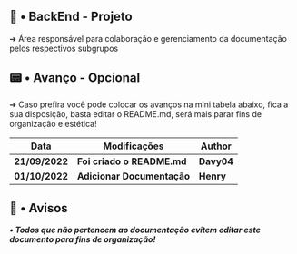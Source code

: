 ## 🧭 • BackEnd - Projeto

➔ Área responsável para colaboração e gerenciamento da documentação pelos respectivos subgrupos


## 📟 • Avanço - Opcional

➔ Caso prefira você pode colocar os avanços na mini tabela abaixo, fica a sua disposição, basta editar o README.md, será mais parar fins de organização e estética!

| **Data** | **Modificações** | **Author** |
| --- | --- | --- | 
| **21/09/2022** | **Foi criado o README.md** | **Davy04** |
| **01/10/2022** | **Adicionar Documentação** | **Henry** |

## 🛑 • Avisos

***• Todos que não pertencem ao documentação evitem editar este documento para fins de organização!***
